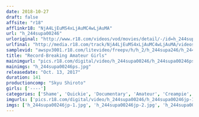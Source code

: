 ```yaml
---
date: 2018-10-27
draft: false
affsite: "r18"
afflinkr18: "NjA4LjEuMS4xLjAuMC4wLjAuMA"
url: "h_244supa00246"
urloriginal: "http://www.r18.com/videos/vod/movies/detail/-/id=h_244supa00246"
urlfinal: "http://media.r18.com/track/NjA4LjEuMS4xLjAuMC4wLjAuMA/videos/vod/movies/detail/-/id=h_244supa00246"
samplevid: "awspv3001.r18.com/litevideo/freepv/h/h_2/h_244supa246/h_244supa246_dmb_w.mp4"
title: "Record-Breaking Amateur Girls"
mainimgurl: "pics.r18.com/digital/video/h_244supa00246/h_244supa00246ps.jpg"
mainimgs: "h_244supa00246ps.jpg"
releasedate: "Oct. 13, 2017"
duration: 141
productioncomp: "Skyu Shiroto"
girls: ['----']
categories: ['Shame', 'Quickie', 'Documentary', 'Amateur', 'Creampie', 'Hi-Def']
imgurls: ['pics.r18.com/digital/video/h_244supa00246/h_244supa00246jp-1.jpg', 'pics.r18.com/digital/video/h_244supa00246/h_244supa00246jp-2.jpg', 'pics.r18.com/digital/video/h_244supa00246/h_244supa00246jp-3.jpg', 'pics.r18.com/digital/video/h_244supa00246/h_244supa00246jp-4.jpg', 'pics.r18.com/digital/video/h_244supa00246/h_244supa00246jp-5.jpg', 'pics.r18.com/digital/video/h_244supa00246/h_244supa00246jp-6.jpg', 'pics.r18.com/digital/video/h_244supa00246/h_244supa00246jp-7.jpg', 'pics.r18.com/digital/video/h_244supa00246/h_244supa00246jp-8.jpg', 'pics.r18.com/digital/video/h_244supa00246/h_244supa00246jp-9.jpg', 'pics.r18.com/digital/video/h_244supa00246/h_244supa00246jp-10.jpg', 'pics.r18.com/digital/video/h_244supa00246/h_244supa00246jp-11.jpg', 'pics.r18.com/digital/video/h_244supa00246/h_244supa00246jp-12.jpg', 'pics.r18.com/digital/video/h_244supa00246/h_244supa00246jp-13.jpg', 'pics.r18.com/digital/video/h_244supa00246/h_244supa00246jp-14.jpg', 'pics.r18.com/digital/video/h_244supa00246/h_244supa00246jp-15.jpg', 'pics.r18.com/digital/video/h_244supa00246/h_244supa00246jp-16.jpg', 'pics.r18.com/digital/video/h_244supa00246/h_244supa00246jp-17.jpg', 'pics.r18.com/digital/video/h_244supa00246/h_244supa00246jp-18.jpg', 'pics.r18.com/digital/video/h_244supa00246/h_244supa00246jp-19.jpg', 'pics.r18.com/digital/video/h_244supa00246/h_244supa00246jp-20.jpg']
imgs: ['h_244supa00246jp-1.jpg', 'h_244supa00246jp-2.jpg', 'h_244supa00246jp-3.jpg', 'h_244supa00246jp-4.jpg', 'h_244supa00246jp-5.jpg', 'h_244supa00246jp-6.jpg', 'h_244supa00246jp-7.jpg', 'h_244supa00246jp-8.jpg', 'h_244supa00246jp-9.jpg', 'h_244supa00246jp-10.jpg', 'h_244supa00246jp-11.jpg', 'h_244supa00246jp-12.jpg', 'h_244supa00246jp-13.jpg', 'h_244supa00246jp-14.jpg', 'h_244supa00246jp-15.jpg', 'h_244supa00246jp-16.jpg', 'h_244supa00246jp-17.jpg', 'h_244supa00246jp-18.jpg', 'h_244supa00246jp-19.jpg', 'h_244supa00246jp-20.jpg']
---
```

